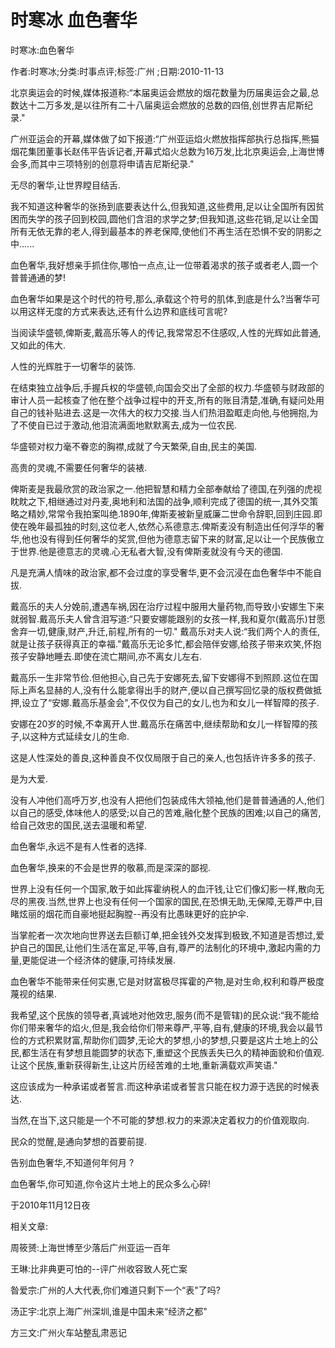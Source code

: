 # 时寒冰  血色奢华    
    
时寒冰:血色奢华    
作者:时寒冰;分类:时事点评;标签:广州 ;日期:2010-11-13    
北京奥运会的时候,媒体报道称:“本届奥运会燃放的烟花数量为历届奥运会之最,总数达十二万多发,是以往所有二十八届奥运会燃放的总数的四倍,创世界吉尼斯纪录."    
广州亚运会的开幕,媒体做了如下报道:“广州亚运焰火燃放指挥部执行总指挥,熊猫烟花集团董事长赵伟平告诉记者,开幕式焰火总数为16万发,比北京奥运会,上海世博会多,而其中三项特别的创意将申请吉尼斯纪录."    
无尽的奢华,让世界瞠目结舌.    
我不知道这种奢华的张扬到底要表达什么,但我知道,这些费用,足以让全国所有因贫困而失学的孩子回到校园,圆他们含泪的求学之梦;但我知道,这些花销,足以让全国所有无依无靠的老人,得到最基本的养老保障,使他们不再生活在恐惧不安的阴影之中......    
血色奢华,我好想亲手抓住你,哪怕一点点,让一位带着渴求的孩子或者老人,圆一个普普通通的梦!    
血色奢华如果是这个时代的符号,那么,承载这个符号的肌体,到底是什么?当奢华可以用这样无度的方式来表达,还有什么边界和底线可言呢?    
当阅读华盛顿,俾斯麦,戴高乐等人的传记,我常常忍不住感叹,人性的光辉如此普通,又如此的伟大.    
人性的光辉胜于一切奢华的装饰.    
在结束独立战争后,手握兵权的华盛顿,向国会交出了全部的权力.华盛顿与财政部的审计人员一起核查了他在整个战争过程中的开支,所有的账目清楚,准确,有疑问处用自己的钱补贴进去.这是一次伟大的权力交接.当人们热泪盈眶走向他,与他拥抱,为了不使自已过于激动,他泪流满面地默默离去,成为一位农民.    
华盛顿对权力毫不眷恋的胸襟,成就了今天繁荣,自由,民主的美国.    
高贵的灵魂,不需要任何奢华的装裱.    
俾斯麦是我最欣赏的政治家之一.他把智慧和精力全部奉献给了德国,在列强的虎视眈眈之下,相继通过对丹麦,奥地利和法国的战争,顺利完成了德国的统一,其外交策略之精妙,常常令我拍案叫绝.1890年,俾斯麦被新皇威廉二世命令辞职,回到庄园.即使在晚年最孤独的时刻,这位老人,依然心系德意志.俾斯麦没有制造出任何浮华的奢华,他也没有得到任何奢华的奖赏,但他为德意志留下来的财富,足以让一个民族傲立于世界.他是德意志的灵魂.心无私者大智,没有俾斯麦就没有今天的德国.    
凡是充满人情味的政治家,都不会过度的享受奢华,更不会沉浸在血色奢华中不能自拔.    
戴高乐的夫人分娩前,遭遇车祸,因在治疗过程中服用大量药物,而导致小安娜生下来就弱智.戴高乐夫人曾含泪写道:“只要安娜能跟别的女孩一样,我和夏尔(戴高乐)甘愿舍弃一切,健康,财产,升迁,前程,所有的一切." 戴高乐对夫人说:“我们两个人的责任,就是让孩子获得真正的幸福."戴高乐无论多忙,都会陪伴安娜,给孩子带来欢笑,怀抱孩子安静地睡去.即使在流亡期间,亦不离女儿左右.    
戴高乐一生非常节俭.但他担心,自己先于安娜死去,留下安娜得不到照顾.这位在国际上声名显赫的人,没有什么能拿得出手的财产,便以自己撰写回忆录的版权费做抵押,设立了“安娜.戴高乐基金会",不仅仅为自己的女儿,也为和女儿一样智障的孩子.    
安娜在20岁的时候,不幸离开人世.戴高乐在痛苦中,继续帮助和女儿一样智障的孩子,以这种方式延续女儿的生命.    
这是人性深处的善良,这种善良不仅仅局限于自己的亲人,也包括许许多多的孩子.    
是为大爱.    
没有人冲他们高呼万岁,也没有人把他们包装成伟大领袖,他们是普普通通的人,他们以自己的感受,体味他人的感受;以自己的苦难,融化整个民族的困难;以自己的痛苦,给自己效忠的国民,送去温暖和希望.    
血色奢华,永远不是有人性者的选择.    
血色奢华,换来的不会是世界的敬慕,而是深深的鄙视.    
世界上没有任何一个国家,敢于如此挥霍纳税人的血汗钱,让它们像幻影一样,散向无尽的黑夜.当然,世界上也没有任何一个国家的国民,在恐惧无助,无保障,无尊严中,目睹炫丽的烟花而自豪地挺起胸膛--再没有比愚昧更好的庇护伞.    
当掌舵者一次次地向世界送去巨额订单,把金钱外交发挥到极致,不知道是否想过,爱护自己的国民,让他们生活在富足,平等,自有,尊严的法制化的环境中,激起内需的力量,更能促进一个经济体的健康,可持续发展.    
血色奢华不能带来任何实惠,它是对财富极尽挥霍的产物,是对生命,权利和尊严极度蔑视的结果.    
我希望,这个民族的领导者,真诚地对他效忠,服务(而不是管辖)的民众说:“我不能给你们带来奢华的焰火,但是,我会给你们带来尊严,平等,自有,健康的环境,我会以最节俭的方式积累财富,帮助你们圆梦,无论大的梦想,小的梦想,只要是这片土地上的公民,都生活在有梦想且能圆梦的状态下,重塑这个民族丢失已久的精神面貌和价值观.让这个民族,重新获得新生,让这片历经苦难的土地,重新满载欢声笑语."    
这应该成为一种承诺或者誓言.而这种承诺或者誓言只能在权力源于选民的时候表达.    
当然,在当下,这只能是一个不可能的梦想.权力的来源决定着权力的价值观取向.    
民众的觉醒,是通向梦想的首要前提.    
告别血色奢华,不知道何年何月 ?    
血色奢华,你可知道,你令这片土地上的民众多么心碎!    
于2010年11月12日夜    
    
相关文章:    
周筱赟:上海世博至少落后广州亚运一百年    
王琳:比非典更可怕的--评广州收容致人死亡案    
昝爱宗:广州的人大代表,你们难道只剩下一个“表"了吗?    
汤正宇:北京上海广州深圳,谁是中国未来“经济之都"    
方三文:广州火车站整乱肃恶记